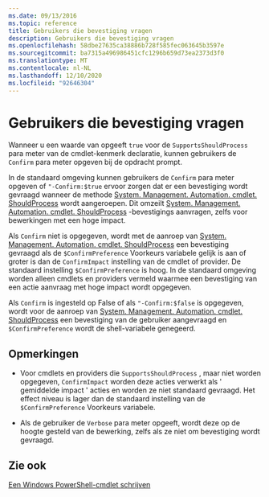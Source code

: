 ```yaml
---
ms.date: 09/13/2016
ms.topic: reference
title: Gebruikers die bevestiging vragen
description: Gebruikers die bevestiging vragen
ms.openlocfilehash: 58dbe27635ca38886b728f585fec063645b3597e
ms.sourcegitcommit: ba7315a496986451cfc1296b659d73ea2373d3f0
ms.translationtype: MT
ms.contentlocale: nl-NL
ms.lasthandoff: 12/10/2020
ms.locfileid: "92646304"
---
```

# <a name="users-requesting-confirmation"></a>Gebruikers die bevestiging vragen

Wanneer u een waarde van opgeeft `true` voor de `SupportsShouldProcess` para meter van de cmdlet-kenmerk declaratie, kunnen gebruikers de `Confirm` para meter opgeven bij de opdracht prompt.

In de standaard omgeving kunnen gebruikers de `Confirm` para meter opgeven of `"-Confirm:$true` ervoor zorgen dat er een bevestiging wordt gevraagd wanneer de methode [System. Management. Automation. cmdlet. ShouldProcess](/dotnet/api/System.Management.Automation.Cmdlet.ShouldProcess) wordt aangeroepen. Dit omzeilt [System. Management. Automation. cmdlet. ShouldProcess](/dotnet/api/System.Management.Automation.Cmdlet.ShouldProcess) -bevestigings aanvragen, zelfs voor bewerkingen met een hoge impact.

Als `Confirm` niet is opgegeven, wordt met de aanroep van [System. Management. Automation. cmdlet. ShouldProcess](/dotnet/api/System.Management.Automation.Cmdlet.ShouldProcess) een bevestiging gevraagd als de `$ConfirmPreference` Voorkeurs variabele gelijk is aan of groter is dan de `ConfirmImpact` instelling van de cmdlet of provider. De standaard instelling `$ConfirmPreference` is hoog. In de standaard omgeving worden alleen cmdlets en providers vermeld waarmee een bevestiging van een actie aanvraag met hoge impact wordt opgegeven.

Als `Confirm` is ingesteld op False of als `"-Confirm:$false` is opgegeven, wordt voor de aanroep van [System. Management. Automation. cmdlet. ShouldProcess](/dotnet/api/System.Management.Automation.Cmdlet.ShouldProcess) een bevestiging van de gebruiker aangevraagd en `$ConfirmPreference` wordt de shell-variabele genegeerd.

## <a name="remarks"></a>Opmerkingen

- Voor cmdlets en providers die `SupportsShouldProcess` , maar niet worden opgegeven, `ConfirmImpact` worden deze acties verwerkt als ' gemiddelde impact ' acties en worden ze niet standaard gevraagd. Het effect niveau is lager dan de standaard instelling van de `$ConfirmPreference` Voorkeurs variabele.

- Als de gebruiker de `Verbose` para meter opgeeft, wordt deze op de hoogte gesteld van de bewerking, zelfs als ze niet om bevestiging wordt gevraagd.

## <a name="see-also"></a>Zie ook

[Een Windows PowerShell-cmdlet schrijven](./writing-a-windows-powershell-cmdlet.md)
